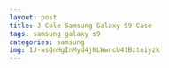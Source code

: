 ```yaml
---
layout: post
title: J Cole Samsung Galaxy S9 Case
tags: samsung galaxy s9
categories: samsung
img: 1J-wsQnHgInMyd4jNLWwncU41Bztniyzk
---
```

